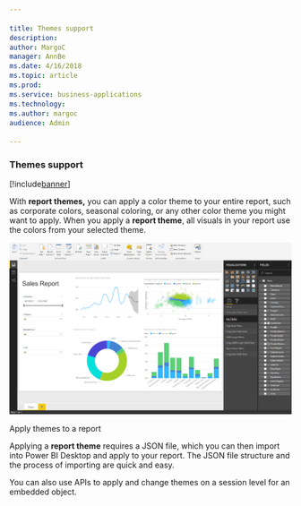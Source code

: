 ```yaml
---

title: Themes support
description: 
author: MargoC
manager: AnnBe
ms.date: 4/16/2018
ms.topic: article
ms.prod: 
ms.service: business-applications
ms.technology: 
ms.author: margoc
audience: Admin

---
```

### Themes support 

[!include[banner](../../includes/banner.md)]




With **report themes,** you can apply a color theme to your entire report, such
as corporate colors, seasonal coloring, or any other color theme you might want
to apply. When you apply a **report theme**, all visuals in your report use the
colors from your selected theme.

![A screenshot of how to apply themes to a report](media/themes-support-1.png "A screenshot of how to apply themes to a report")
<!-- picture -->


Apply themes to a report

Applying a **report theme** requires a JSON file, which you can then import into
Power BI Desktop and apply to your report. The JSON file structure and the
process of importing are quick and easy.

You can also use APIs to apply and change themes on a session level for an
embedded object.
